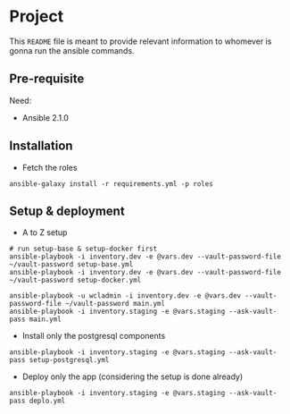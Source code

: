 # Project

This `README` file is meant to provide relevant information to whomever is gonna run the ansible commands. 

## Pre-requisite

Need:

- Ansible 2.1.0

## Installation

- Fetch the roles

```
ansible-galaxy install -r requirements.yml -p roles
```

## Setup & deployment

- A to Z setup

```
# run setup-base & setup-docker first
ansible-playbook -i inventory.dev -e @vars.dev --vault-password-file ~/vault-password setup-base.yml
ansible-playbook -i inventory.dev -e @vars.dev --vault-password-file ~/vault-password setup-docker.yml
```

```
ansible-playbook -u wcladmin -i inventory.dev -e @vars.dev --vault-password-file ~/vault-password main.yml
ansible-playbook -i inventory.staging -e @vars.staging --ask-vault-pass main.yml
```

- Install only the postgresql components

```
ansible-playbook -i inventory.staging -e @vars.staging --ask-vault-pass setup-postgresql.yml
```

- Deploy only the app (considering the setup is done already)

```
ansible-playbook -i inventory.staging -e @vars.staging --ask-vault-pass deplo.yml
```
